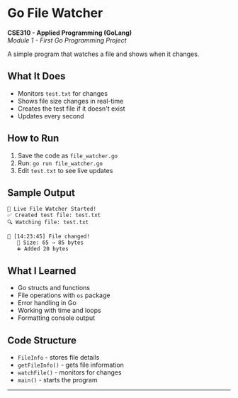 # Go File Watcher
**CSE310 - Applied Programming (GoLang)**  
*Module 1 - First Go Programming Project*

A simple program that watches a file and shows when it changes.

## What It Does

- Monitors `test.txt` for changes
- Shows file size changes in real-time  
- Creates the test file if it doesn't exist
- Updates every second

## How to Run

1. Save the code as `file_watcher.go`
2. Run: `go run file_watcher.go`
3. Edit `test.txt` to see live updates

## Sample Output

```
🚀 Live File Watcher Started!
✅ Created test file: test.txt
🔍 Watching file: test.txt

🔄 [14:23:45] File changed!
   📏 Size: 65 → 85 bytes
   ➕ Added 20 bytes
```

## What I Learned

- Go structs and functions
- File operations with `os` package
- Error handling in Go
- Working with time and loops
- Formatting console output

## Code Structure

- `FileInfo` - stores file details
- `getFileInfo()` - gets file information
- `watchFile()` - monitors for changes
- `main()` - starts the program

---